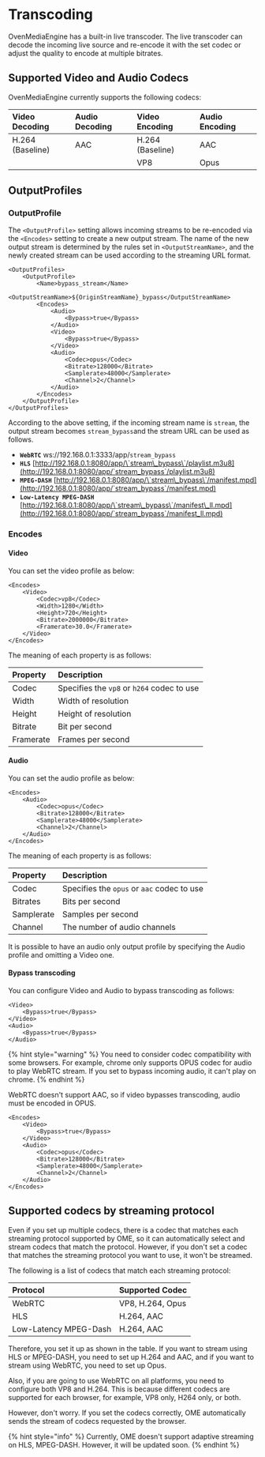# Transcoding

OvenMediaEngine has a built-in live transcoder. The live transcoder can decode the incoming live source and re-encode it with the set codec or adjust the quality to encode at multiple bitrates.

## Supported Video and Audio Codecs

OvenMediaEngine currently supports the following codecs:

| Video Decoding | Audio Decoding | Video Encoding | Audio Encoding |
| :--- | :--- | :--- | :--- |
| H.264 \(Baseline\) | AAC | H.264 \(Baseline\) | AAC |
|  |  | VP8 | Opus |

## OutputProfiles

### OutputProfile

The `<OutputProfile>` setting allows incoming streams to be re-encoded via the `<Encodes>` setting to create a new output stream. The name of the new output stream is determined by the rules set in `<OutputStreamName>`, and the newly created stream can be used according to the streaming URL format.

```markup
<OutputProfiles>
    <OutputProfile>
        <Name>bypass_stream</Name>
        <OutputStreamName>${OriginStreamName}_bypass</OutputStreamName>
        <Encodes>
            <Audio>
                <Bypass>true</Bypass>
            </Audio>
            <Video>
                <Bypass>true</Bypass>
            </Video>
            <Audio>
                <Codec>opus</Codec>
                <Bitrate>128000</Bitrate>
                <Samplerate>48000</Samplerate>
                <Channel>2</Channel>
            </Audio>
        </Encodes>
    </OutputProfile>
</OutputProfiles>
```

According to the above setting, if the incoming stream name is `stream`, the output stream becomes `stream_bypass`and the stream URL can be used as follows.

* **`WebRTC`**    ws://192.168.0.1:3333/app/`stream_bypass`
* **`HLS`**       [http://192.168.0.1:8080/app/\`stream\_bypass\`/playlist.m3u8](http://192.168.0.1:8080/app/`stream_bypass`/playlist.m3u8)
* **`MPEG-DASH`** [http://192.168.0.1:8080/app/\`stream\_bypass\`/manifest.mpd](http://192.168.0.1:8080/app/`stream_bypass`/manifest.mpd)
* **`Low-Latency MPEG-DASH`** [http://192.168.0.1:8080/app/\`stream\_bypass\`/manifest\_ll.mpd](http://192.168.0.1:8080/app/`stream_bypass`/manifest_ll.mpd)

### Encodes

#### Video

You can set the video profile as below:

```markup
<Encodes>
    <Video>
        <Codec>vp8</Codec>
        <Width>1280</Width>
        <Height>720</Height>
        <Bitrate>2000000</Bitrate>
        <Framerate>30.0</Framerate>
    </Video>
</Encodes>
```

The meaning of each property is as follows:

| Property | Description |
| :--- | :--- |
| Codec | Specifies the `vp8` or `h264` codec to use |
| Width | Width of resolution |
| Height | Height of resolution |
| Bitrate | Bit per second |
| Framerate | Frames per second |

#### Audio

You can set the audio profile as below:

```markup
<Encodes>
    <Audio>
        <Codec>opus</Codec>
        <Bitrate>128000</Bitrate>
        <Samplerate>48000</Samplerate>
        <Channel>2</Channel>
    </Audio>
</Encodes>
```

The meaning of each property is as follows:

| Property | Description |
| :--- | :--- |
| Codec | Specifies the `opus` or `aac` codec to use |
| Bitrates | Bits per second |
| Samplerate | Samples per second |
| Channel | The number of audio channels |

It is possible to have an audio only output profile by specifying the Audio profile and omitting a Video one.

#### Bypass transcoding

You can configure Video and Audio to bypass transcoding as follows:

```markup
<Video>
    <Bypass>true</Bypass>
</Video>
<Audio>
    <Bypass>true</Bypass>
</Audio>
```

{% hint style="warning" %}
You need to consider codec compatibility with some browsers. For example, chrome only supports OPUS codec for audio to play WebRTC stream. If you set to bypass incoming audio, it can't play on chrome.
{% endhint %}

WebRTC doesn't support AAC, so if video bypasses transcoding, audio must be encoded in OPUS.

```markup
<Encodes>
    <Video>
        <Bypass>true</Bypass>
    </Video>
    <Audio>
        <Codec>opus</Codec>
        <Bitrate>128000</Bitrate>
        <Samplerate>48000</Samplerate>
        <Channel>2</Channel>
    </Audio>
</Encodes>
```

## Supported codecs by streaming protocol

Even if you set up multiple codecs, there is a codec that matches each streaming protocol supported by OME, so it can automatically select and stream codecs that match the protocol. However, if you don't set a codec that matches the streaming protocol you want to use, it won't be streamed.

The following is a list of codecs that match each streaming protocol:

| Protocol | Supported Codec |
| :--- | :--- |
| WebRTC | VP8, H.264, Opus |
| HLS | H.264, AAC |
| Low-Latency MPEG-Dash | H.264, AAC |

Therefore, you set it up as shown in the table. If you want to stream using HLS or MPEG-DASH, you need to set up H.264 and AAC, and if you want to stream using WebRTC, you need to set up Opus.

Also, if you are going to use WebRTC on all platforms, you need to configure both VP8 and H.264. This is because different codecs are supported for each browser, for example, VP8 only, H264 only, or both.

However, don't worry. If you set the codecs correctly, OME automatically sends the stream of codecs requested by the browser.

{% hint style="info" %}
Currently, OME doesn't support adaptive streaming on HLS, MPEG-DASH. However, it will be updated soon.
{% endhint %}

